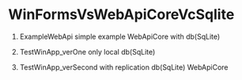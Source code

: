# WinFormsVsWebApiCoreVcSqlite

1) ExampleWebApi simple example WebApiCore with db(SqLite)

2) TestWinApp_verOne only local db(SqLite) 

3) TestWinApp_verSecond with replication db(SqLite) WebApiCore
